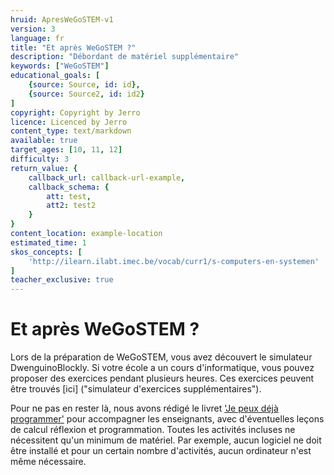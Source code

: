 ```yaml
---
hruid: ApresWeGoSTEM-v1
version: 3
language: fr
title: "Et après WeGoSTEM ?"
description: "Débordant de matériel supplémentaire"
keywords: ["WeGoSTEM"]
educational_goals: [
    {source: Source, id: id}, 
    {source: Source2, id: id2}
]
copyright: Copyright by Jerro
licence: Licenced by Jerro
content_type: text/markdown
available: true
target_ages: [10, 11, 12]
difficulty: 3
return_value: {
    callback_url: callback-url-example,
    callback_schema: {
        att: test,
        att2: test2
    }
}
content_location: example-location
estimated_time: 1
skos_concepts: [
    'http://ilearn.ilabt.imec.be/vocab/curr1/s-computers-en-systemen'
]
teacher_exclusive: true
---
```


# Et après WeGoSTEM ?

Lors de la préparation de WeGoSTEM, vous avez découvert le simulateur DwenguinoBlockly. Si votre école a un cours d'informatique, vous pouvez proposer des exercices pendant plusieurs heures. Ces exercices peuvent être trouvés [ici] ("simulateur d'exercices supplémentaires").

Pour ne pas en rester là, nous avons rédigé le livret ['Je peux déjà programmer'](https://scholen.dwengo.org/downloads/ikkanalprogrammeren.pdf "livret robot") pour accompagner les enseignants, avec d'éventuelles leçons de calcul réflexion et programmation. Toutes les activités incluses ne nécessitent qu'un minimum de matériel. Par exemple, aucun logiciel ne doit être installé et pour un certain nombre d'activités, aucun ordinateur n'est même nécessaire.
